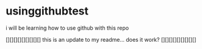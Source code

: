 # usinggithubtest
i will be learning how to use github with this repo

[][][][][][][][][]
this is an update to my readme... does it work?
[][][][][][][][][]